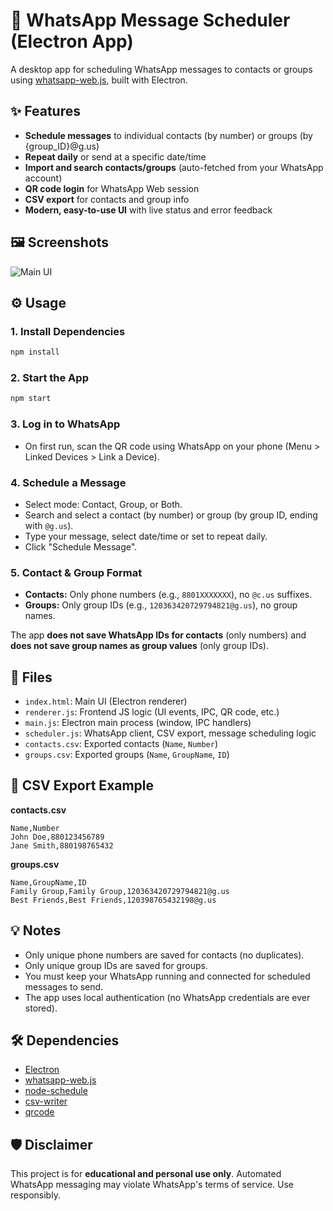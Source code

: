 # 📆 WhatsApp Message Scheduler (Electron App)

A desktop app for scheduling WhatsApp messages to contacts or groups using [whatsapp-web.js](https://github.com/pedroslopez/whatsapp-web.js), built with Electron.

## ✨ Features

- **Schedule messages** to individual contacts (by number) or groups (by {group_ID}@g.us)
- **Repeat daily** or send at a specific date/time
- **Import and search contacts/groups** (auto-fetched from your WhatsApp account)
- **QR code login** for WhatsApp Web session
- **CSV export** for contacts and group info
- **Modern, easy-to-use UI** with live status and error feedback

## 🖼️ Screenshots

![Main UI](screenshot.png)

## ⚙️ Usage

### 1. **Install Dependencies**

```bash
npm install
```

### 2. **Start the App**

```bash
npm start
```

### 3. **Log in to WhatsApp**

- On first run, scan the QR code using WhatsApp on your phone (Menu > Linked Devices > Link a Device).

### 4. **Schedule a Message**

- Select mode: Contact, Group, or Both.
- Search and select a contact (by number) or group (by group ID, ending with `@g.us`).
- Type your message, select date/time or set to repeat daily.
- Click "Schedule Message".

### 5. **Contact & Group Format**

- **Contacts:** Only phone numbers (e.g., `8801XXXXXXX`), no `@c.us` suffixes.
- **Groups:** Only group IDs (e.g., `120363420729794821@g.us`), no group names.

The app **does not save WhatsApp IDs for contacts** (only numbers) and **does not save group names as group values** (only group IDs).

## 📁 Files

- `index.html`: Main UI (Electron renderer)
- `renderer.js`: Frontend JS logic (UI events, IPC, QR code, etc.)
- `main.js`: Electron main process (window, IPC handlers)
- `scheduler.js`: WhatsApp client, CSV export, message scheduling logic
- `contacts.csv`: Exported contacts (`Name`, `Number`)
- `groups.csv`: Exported groups (`Name`, `GroupName`, `ID`)

## 📝 CSV Export Example

**contacts.csv**

```csv
Name,Number
John Doe,880123456789
Jane Smith,880198765432
```

**groups.csv**

```csv
Name,GroupName,ID
Family Group,Family Group,120363420729794821@g.us
Best Friends,Best Friends,120398765432198@g.us
```

## 💡 Notes

- Only unique phone numbers are saved for contacts (no duplicates).
- Only unique group IDs are saved for groups.
- You must keep your WhatsApp running and connected for scheduled messages to send.
- The app uses local authentication (no WhatsApp credentials are ever stored).

## 🛠️ Dependencies

- [Electron](https://www.electronjs.org/)
- [whatsapp-web.js](https://github.com/pedroslopez/whatsapp-web.js)
- [node-schedule](https://www.npmjs.com/package/node-schedule)
- [csv-writer](https://www.npmjs.com/package/csv-writer)
- [qrcode](https://www.npmjs.com/package/qrcode)

## 🛡️ Disclaimer

This project is for **educational and personal use only**. Automated WhatsApp messaging may violate WhatsApp's terms of service. Use responsibly.
